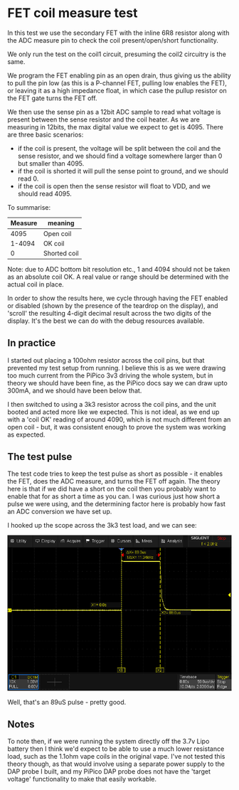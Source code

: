 # FET coil measure test

In this test we use the secondary FET with the inline 6R8 resistor along with the ADC measure pin
to check the coil present/open/short functionality.

We only run the test on the coil1 circuit, presuming the coil2 circuitry is the same.

We program the FET enabling pin as an open drain, thus giving us the ability to pull the pin low
(as this is a P-channel FET, pulling low enables the FET), or leaving it as a high impedance float,
in which case the pullup resistor on the FET gate turns the FET off.

We then use the sense pin as a 12bit ADC sample to read what voltage is present between the sense
resistor and the coil heater. As we are measuring in 12bits, the max digital value we expect to
get is 4095. There are three basic scenarios:

 - if the coil is present, the voltage will be split between the coil and the sense resistor, and
   we should find a voltage somewhere larger than 0 but smaller than 4095.
 - if the coil is shorted it will pull the sense point to ground, and we should read 0.
 - if the coil is open then the sense resistor will float to VDD, and we should read 4095.

To summarise:

| Measure | meaning      |
| ------- | -------      |
| 4095    | Open coil    |
| 1-4094  | OK coil      |
| 0       | Shorted coil |

  Note: due to ADC bottom bit resolution etc., 1 and 4094 should not be taken as an absolute coil OK.
  A real value or range should be determined with the actual coil in place.

In order to show the results here, we cycle through having the FET enabled or disabled (shown by the
presence of the teardrop on the display), and 'scroll' the resulting 4-digit decimal result across
the two digits of the display. It's the best we can do with the debug resources available.

## In practice

I started out placing a 100ohm resistor across the coil pins, but that prevented my test setup from
running. I believe this is as we were drawing too much current from the PiPico 3v3 driving the whole
system, but in theory we should have been fine, as the PiPico docs say we can draw upto 300mA, and we
should have been below that.

I then switched to using a 3k3 resistor across the coil pins, and the unit booted and acted more like
we expected. This is not ideal, as we end up with a 'coil OK' reading of around 4090, which is not much
different from an open coil - but, it was consistent enough to prove the system was working as expected.

## The test pulse

The test code tries to keep the test pulse as short as possible - it enables the FET, does the ADC
measure, and turns the FET off again. The theory here is that if we did have a short on the coil then
you probably want to enable that for as short a time as you can. I was curious just how short a pulse
we were using, and the determining factor here is probably how fast an ADC conversion we have set up.

I hooked up the scope across the 3k3 test load, and we can see:

![measurement pulse](./pictures/test_pulse.png)

Well, that's an 89uS pulse - pretty good.

## Notes

To note then, if we were running the system directly off the 3.7v Lipo battery then I think we'd
expect to be able to use a much lower resistance load, such as the 1.1ohm vape coils in the original
vape. I've not tested this theory though, as that would involve using a separate power supply to
the DAP probe I built, and my PiPico DAP probe does not have the 'target voltage' functionality to
make that easily workable.


